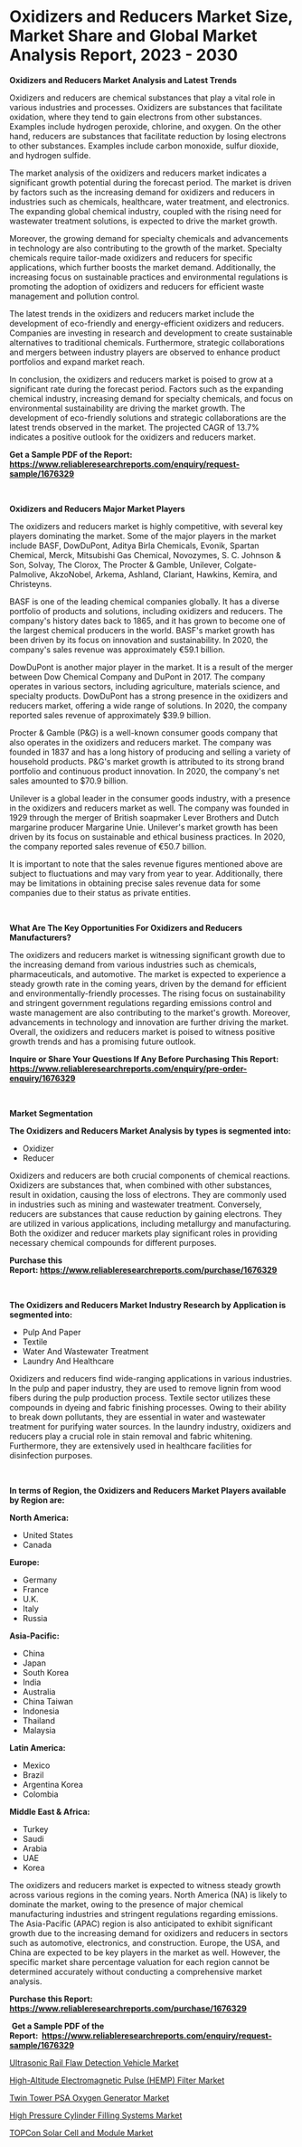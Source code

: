<p><h1>Oxidizers and Reducers Market Size, Market Share and Global Market Analysis Report, 2023 - 2030</h1></p><p><strong>Oxidizers and Reducers Market Analysis and Latest Trends</strong></p>
<p><p>Oxidizers and reducers are chemical substances that play a vital role in various industries and processes. Oxidizers are substances that facilitate oxidation, where they tend to gain electrons from other substances. Examples include hydrogen peroxide, chlorine, and oxygen. On the other hand, reducers are substances that facilitate reduction by losing electrons to other substances. Examples include carbon monoxide, sulfur dioxide, and hydrogen sulfide.</p><p>The market analysis of the oxidizers and reducers market indicates a significant growth potential during the forecast period. The market is driven by factors such as the increasing demand for oxidizers and reducers in industries such as chemicals, healthcare, water treatment, and electronics. The expanding global chemical industry, coupled with the rising need for wastewater treatment solutions, is expected to drive the market growth.</p><p>Moreover, the growing demand for specialty chemicals and advancements in technology are also contributing to the growth of the market. Specialty chemicals require tailor-made oxidizers and reducers for specific applications, which further boosts the market demand. Additionally, the increasing focus on sustainable practices and environmental regulations is promoting the adoption of oxidizers and reducers for efficient waste management and pollution control.</p><p>The latest trends in the oxidizers and reducers market include the development of eco-friendly and energy-efficient oxidizers and reducers. Companies are investing in research and development to create sustainable alternatives to traditional chemicals. Furthermore, strategic collaborations and mergers between industry players are observed to enhance product portfolios and expand market reach.</p><p>In conclusion, the oxidizers and reducers market is poised to grow at a significant rate during the forecast period. Factors such as the expanding chemical industry, increasing demand for specialty chemicals, and focus on environmental sustainability are driving the market growth. The development of eco-friendly solutions and strategic collaborations are the latest trends observed in the market. The projected CAGR of 13.7% indicates a positive outlook for the oxidizers and reducers market.</p></p>
<p><strong>Get a Sample PDF of the Report:&nbsp; <a href="https://www.reliableresearchreports.com/enquiry/request-sample/1676329">https://www.reliableresearchreports.com/enquiry/request-sample/1676329</a></strong></p>
<p>&nbsp;</p>
<p><strong>Oxidizers and Reducers Major Market Players</strong></p>
<p><p>The oxidizers and reducers market is highly competitive, with several key players dominating the market. Some of the major players in the market include BASF, DowDuPont, Aditya Birla Chemicals, Evonik, Spartan Chemical, Merck, Mitsubishi Gas Chemical, Novozymes, S. C. Johnson & Son, Solvay, The Clorox, The Procter & Gamble, Unilever, Colgate-Palmolive, AkzoNobel, Arkema, Ashland, Clariant, Hawkins, Kemira, and Christeyns.</p><p>BASF is one of the leading chemical companies globally. It has a diverse portfolio of products and solutions, including oxidizers and reducers. The company's history dates back to 1865, and it has grown to become one of the largest chemical producers in the world. BASF's market growth has been driven by its focus on innovation and sustainability. In 2020, the company's sales revenue was approximately €59.1 billion.</p><p>DowDuPont is another major player in the market. It is a result of the merger between Dow Chemical Company and DuPont in 2017. The company operates in various sectors, including agriculture, materials science, and specialty products. DowDuPont has a strong presence in the oxidizers and reducers market, offering a wide range of solutions. In 2020, the company reported sales revenue of approximately $39.9 billion.</p><p>Procter & Gamble (P&G) is a well-known consumer goods company that also operates in the oxidizers and reducers market. The company was founded in 1837 and has a long history of producing and selling a variety of household products. P&G's market growth is attributed to its strong brand portfolio and continuous product innovation. In 2020, the company's net sales amounted to $70.9 billion.</p><p>Unilever is a global leader in the consumer goods industry, with a presence in the oxidizers and reducers market as well. The company was founded in 1929 through the merger of British soapmaker Lever Brothers and Dutch margarine producer Margarine Unie. Unilever's market growth has been driven by its focus on sustainable and ethical business practices. In 2020, the company reported sales revenue of €50.7 billion.</p><p>It is important to note that the sales revenue figures mentioned above are subject to fluctuations and may vary from year to year. Additionally, there may be limitations in obtaining precise sales revenue data for some companies due to their status as private entities.</p></p>
<p>&nbsp;</p>
<p><strong>What Are The Key Opportunities For Oxidizers and Reducers Manufacturers?</strong></p>
<p><p>The oxidizers and reducers market is witnessing significant growth due to the increasing demand from various industries such as chemicals, pharmaceuticals, and automotive. The market is expected to experience a steady growth rate in the coming years, driven by the demand for efficient and environmentally-friendly processes. The rising focus on sustainability and stringent government regulations regarding emissions control and waste management are also contributing to the market's growth. Moreover, advancements in technology and innovation are further driving the market. Overall, the oxidizers and reducers market is poised to witness positive growth trends and has a promising future outlook.</p></p>
<p><strong>Inquire or Share Your Questions If Any Before Purchasing This Report: <a href="https://www.reliableresearchreports.com/enquiry/pre-order-enquiry/1676329">https://www.reliableresearchreports.com/enquiry/pre-order-enquiry/1676329</a></strong></p>
<p>&nbsp;</p>
<p><strong>Market Segmentation</strong></p>
<p><strong>The Oxidizers and Reducers Market Analysis by types is segmented into:</strong></p>
<p><ul><li>Oxidizer</li><li>Reducer</li></ul></p>
<p><p>Oxidizers and reducers are both crucial components of chemical reactions. Oxidizers are substances that, when combined with other substances, result in oxidation, causing the loss of electrons. They are commonly used in industries such as mining and wastewater treatment. Conversely, reducers are substances that cause reduction by gaining electrons. They are utilized in various applications, including metallurgy and manufacturing. Both the oxidizer and reducer markets play significant roles in providing necessary chemical compounds for different purposes.</p></p>
<p><strong>Purchase this Report:&nbsp;<a href="https://www.reliableresearchreports.com/purchase/1676329">https://www.reliableresearchreports.com/purchase/1676329</a></strong></p>
<p>&nbsp;</p>
<p><strong>The Oxidizers and Reducers Market Industry Research by Application is segmented into:</strong></p>
<p><ul><li>Pulp And Paper</li><li>Textile</li><li>Water And Wastewater Treatment</li><li>Laundry And Healthcare</li></ul></p>
<p><p>Oxidizers and reducers find wide-ranging applications in various industries. In the pulp and paper industry, they are used to remove lignin from wood fibers during the pulp production process. Textile sector utilizes these compounds in dyeing and fabric finishing processes. Owing to their ability to break down pollutants, they are essential in water and wastewater treatment for purifying water sources. In the laundry industry, oxidizers and reducers play a crucial role in stain removal and fabric whitening. Furthermore, they are extensively used in healthcare facilities for disinfection purposes.</p></p>
<p>&nbsp;</p>
<p><strong>In terms of Region, the Oxidizers and Reducers Market Players available by Region are:</strong></p>
<p>
    <p> <strong> North America: </strong>
        <ul>
            <li>United States</li>
            <li>Canada</li>
        </ul>
        </p> 
    <p> <strong> Europe: </strong>
        <ul>
            <li>Germany</li>
            <li>France</li>
            <li>U.K.</li>
            <li>Italy</li>
            <li>Russia</li>
        </ul>
        </p> 
    <p> <strong> Asia-Pacific: </strong>
        <ul>
            <li>China</li>
            <li>Japan</li>
            <li>South Korea</li>
            <li>India</li>
            <li>Australia</li>
            <li>China Taiwan</li>
            <li>Indonesia</li>
            <li>Thailand</li>
            <li>Malaysia</li>
        </ul>
        </p> 
    <p> <strong> Latin America: </strong>
        <ul>
            <li>Mexico</li>
            <li>Brazil</li>
            <li>Argentina Korea</li>
            <li>Colombia</li>
        </ul>
        </p> 
    <p> <strong> Middle East & Africa: </strong>
        <ul>
            <li>Turkey</li>
            <li>Saudi</li>
            <li>Arabia</li>
            <li>UAE</li>
            <li>Korea</li>
        </ul>
    </p>
    </p>
<p><p>The oxidizers and reducers market is expected to witness steady growth across various regions in the coming years. North America (NA) is likely to dominate the market, owing to the presence of major chemical manufacturing industries and stringent regulations regarding emissions. The Asia-Pacific (APAC) region is also anticipated to exhibit significant growth due to the increasing demand for oxidizers and reducers in sectors such as automotive, electronics, and construction. Europe, the USA, and China are expected to be key players in the market as well. However, the specific market share percentage valuation for each region cannot be determined accurately without conducting a comprehensive market analysis.</p></p>
<p><strong>Purchase this Report: <a href="https://www.reliableresearchreports.com/purchase/1676329">https://www.reliableresearchreports.com/purchase/1676329</a></strong></p>
<p>&nbsp;<strong>Get a Sample PDF of the Report:&nbsp;&nbsp;<a href="https://www.reliableresearchreports.com/enquiry/request-sample/1676329">https://www.reliableresearchreports.com/enquiry/request-sample/1676329</a></strong></p>
<p><strong></strong></p>
<p><p><a href="https://medium.com/@sandyabbott2023/ultrasonic-rail-flaw-detection-vehicle-market-outlook-industry-overview-and-forecast-2023-to-5e0358a1cb32">Ultrasonic Rail Flaw Detection Vehicle Market</a></p><p><a href="https://medium.com/@deronwisoky1977/high-altitude-electromagnetic-pulse-hemp-filter-market-trends-forecast-and-competitive-bfaca3199048">High-Altitude Electromagnetic Pulse (HEMP) Filter Market</a></p><p><a href="https://medium.com/@cameronhuel/decoding-twin-tower-psa-oxygen-generator-market-metrics-market-share-trends-and-growth-patterns-4bc901e84835">Twin Tower PSA Oxygen Generator Market</a></p><p><a href="https://medium.com/@isaiasmarks/high-pressure-cylinder-filling-systems-market-report-reveals-the-latest-trends-and-growth-699e6b117810">High Pressure Cylinder Filling Systems Market</a></p><p><a href="https://medium.com/@stephenstevens11/analyzing-topcon-solar-cell-and-module-market-global-industry-perspective-and-forecast-2023-to-28eb7c6fcdd7">TOPCon Solar Cell and Module Market</a></p></p>